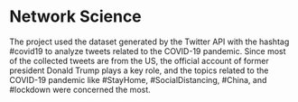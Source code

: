 
# Network Science
The project used the dataset generated by the Twitter
API with the hashtag #covid19 to analyze tweets related
to the COVID-19 pandemic. Since most of the collected
tweets are from the US, the official account of former
president Donald Trump plays a key role, and the topics related to the COVID-19 pandemic like #StayHome, #SocialDistancing, #China, and #lockdown were concerned the most.

